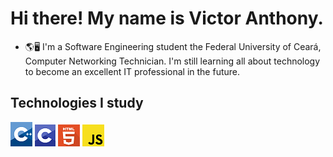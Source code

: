 
# Hi there! My name is Victor Anthony.
- 🌎🖥 I'm a Software Engineering student the Federal University of Ceará, Computer Networking Technician. I'm still learning all about technology to become an excellent IT professional in the future. 
 ## Technologies I study
 ![c++](https://github.com/ovictorpa/ovictorpa/blob/main/c%2B%2B_logo.png) ![c](https://github.com/ovictorpa/ovictorpa/blob/main/c%20logo.png) ![html](https://github.com/ovictorpa/ovictorpa/blob/main/1417589451_html-256.png) ![js](https://github.com/ovictorpa/ovictorpa/blob/main/download.png)


